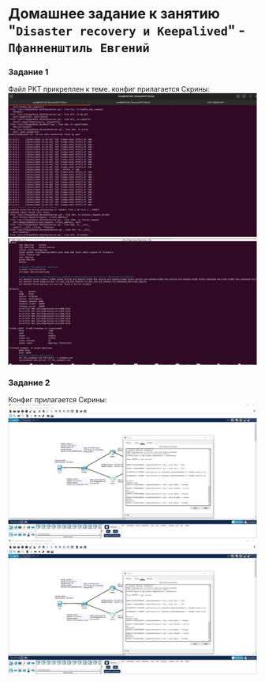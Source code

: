 # Домашнее задание к занятию "`Disaster recovery и Keepalived`" - `Пфанненштиль Евгений`


### Задание 1
Файл PKT прикреплен к теме.
конфиг прилагается
Скрины:
![alt text](2.jpg)
![alt text](3.jpg)
### Задание 2 
Конфиг прилагается
Скрины:
![alt text](https://github.com/Shtil71/pfannenes-8-03-hw/blob/main/photo_2024-09-24_17-27-28.jpg)
![alt text](https://github.com/Shtil71/pfannenes-8-03-hw/blob/main/photo_2024-09-24_17-27-28.jpg)
